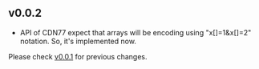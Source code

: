 ## v0.0.2

* API of CDN77 expect that arrays will be encoding using "x[]=1&x[]=2" notation. So, it's implemented now.

Please check [v0.0.1](https://github.com/ToMesto/cdn77/tree/v0.0.1) for previous changes.
